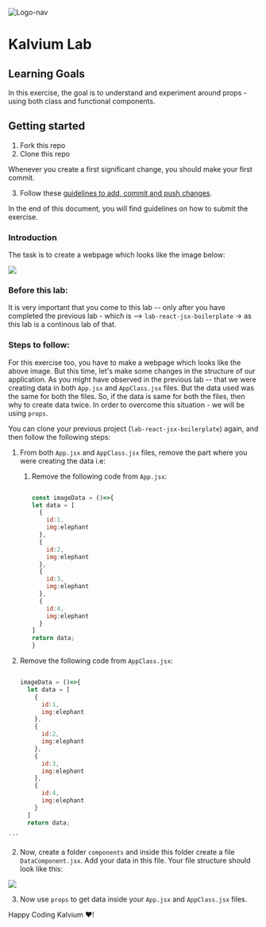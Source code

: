 ![Logo-nav](https://s3.ap-south-1.amazonaws.com/kalvi-education.github.io/front-end-web-development/Kalvium-Logo.png)

# Kalvium Lab 

## Learning Goals

In this exercise, the goal is to understand and experiment around props - using both class and functional components. 

## Getting started

1. Fork this repo
2. Clone this repo

Whenever you create a first significant change, you should make your first commit.

3. Follow these [guidelines to add, commit and push changes](https://github.com/FACEPrep-ProGrad/general-guidelines-labs-project-builders.git).

In the end of this document, you will find guidelines on how to submit the exercise.

### Introduction
The task is to create a webpage which looks like the image below:

![](https://s3.ap-south-1.amazonaws.com/kalvi-education.github.io/front-end-web-development/lab-react-jsx.png)

### Before this lab:
It is very important that you come to this lab -- only after you have completed the previous lab - which is -->
`lab-react-jsx-boilerplate` -> as this lab is a continous lab of that.

### Steps to follow:

For this exercise too, you have to make a webpage which looks like the above image.
But this time, let's make some changes in the structure of our application. As you might have observed in the previous lab -- that we were creating data in both `App.jsx` and `AppClass.jsx` files. But the data used was the same for both the files. So, if the data is same for both the files, then why to create data twice.
In order to overcome this situation - we will be using `props`.

You can clone your previous project (`lab-react-jsx-boilerplate`) again, and then follow the following steps:

1. From both `App.jsx` and `AppClass.jsx` files, remove the part where you were creating the data i.e:
   1. Remove the following code from `App.jsx`:

        ```jsx

        const imageData = ()=>{
        let data = [
          {
            id:1,
            img:elephant
          },
          {
            id:2,
            img:elephant
          },
          {
            id:3,
            img:elephant
          },
          {
            id:4,
            img:elephant
          }
        ]
        return data;
      }

      ```

  2. Remove the following code from `AppClass.jsx`:

      ```jsx

      imageData = ()=>{
        let data = [
          {
            id:1,
            img:elephant
          },
          {
            id:2,
            img:elephant
          },
          {
            id:3,
            img:elephant
          },
          {
            id:4,
            img:elephant
          }
        ]
        return data;
      
    ```

2. Now, create a folder `components` and inside this folder create a file `DataComponent.jsx`. Add your data in this file.
Your file structure should look like this:

![](https://s3.ap-south-1.amazonaws.com/kalvi-education.github.io/front-end-web-development/file-structure-props.png)

3. Now use `props` to get data inside your `App.jsx` and `AppClass.jsx` files.



Happy Coding Kalvium ❤️!
